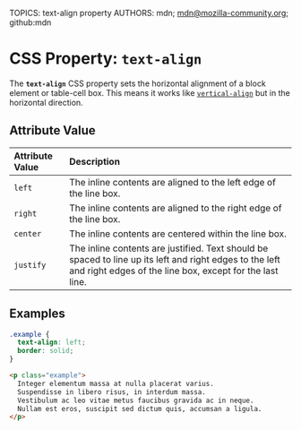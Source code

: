 TOPICS: text-align property
AUTHORS: mdn; mdn@mozilla-community.org; github:mdn

# CSS Property: `text-align`

The **`text-align`** CSS property sets the horizontal alignment of a block element or table-cell box.
This means it works like [`vertical-align`](/en/webfrontend/vertical-align_property) but in the
horizontal direction.

## Attribute Value

| Attribute Value | Description |
| :--- | :--- |
| `left` | The inline contents are aligned to the left edge of the line box. |
| `right` | The inline contents are aligned to the right edge of the line box. |
| `center` | The inline contents are centered within the line box. |
| `justify` | The inline contents are justified. Text should be spaced to line up its left and right edges to the left and right edges of the line box, except for the last line. |

## Examples

```css
.example {
  text-align: left;
  border: solid;
}
```

```html
<p class="example">
  Integer elementum massa at nulla placerat varius.
  Suspendisse in libero risus, in interdum massa.
  Vestibulum ac leo vitae metus faucibus gravida ac in neque.
  Nullam est eros, suscipit sed dictum quis, accumsan a ligula.
</p>
```
